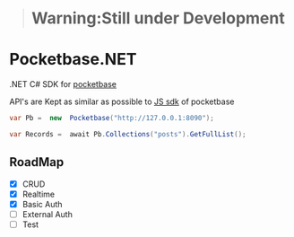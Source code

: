 > # Warning:Still under Development

# Pocketbase.NET

.NET C# SDK for [pocketbase](https://pocketbase.io/)

API's are Kept as similar as possible to [JS sdk](https://github.com/pocketbase/js-sdk) of pocketbase

```C#
var Pb =  new  Pocketbase("http://127.0.0.1:8090");

var Records =  await Pb.Collections("posts").GetFullList();
```

## RoadMap

- [x] CRUD
- [x] Realtime
- [x] Basic Auth
- [ ] External Auth
- [ ] Test
